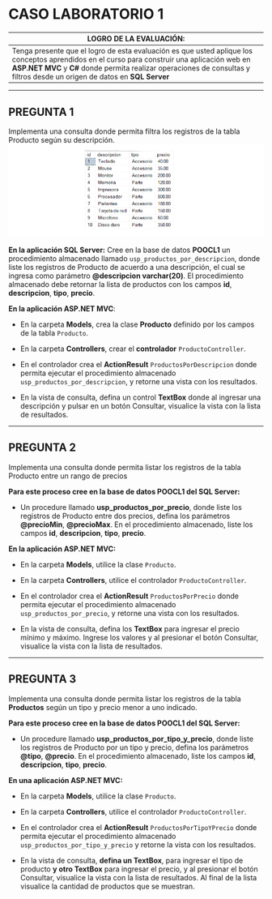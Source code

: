 # CASO LABORATORIO 1 

|LOGRO DE LA EVALUACIÓN: |
| ------------------------| 
|Tenga presente que el logro de esta evaluación es que usted aplique los conceptos aprendidos en el curso para construir una aplicación web en **ASP.NET MVC** y **C#** donde permita realizar operaciones de consultas y filtros desde un origen de datos en **SQL Server** | 

---
## PREGUNTA 1
Implementa una consulta donde permita filtra los registros de la tabla Producto según su descripción.
![Data Base](/public/database.png)

**En la aplicación SQL Server:**
Cree en la base de datos **POOCL1** un procedimiento almacenado llamado `usp_productos_por_descripcion`, donde liste los registros de Producto de acuerdo a una descripción, el cual se ingresa como parámetro **@descripcion varchar(20)**. El procedimiento almacenado debe retornar la lista de productos con los campos **id**, **descripcion**, **tipo**, **precio**.

**En la aplicación ASP.NET MVC**:
* En la carpeta **Models**, crea la clase **Producto** definido por los campos de la tabla `Producto`.

* En la carpeta **Controllers**, crear el **controlador** `ProductoController`.

* En el controlador crea el **ActionResult** `ProductosPorDescripcion` donde permita ejecutar el procedimiento almacenado `usp_productos_por_descripcion`, y retorne una vista con los resultados.

* En la vista de consulta, defina un control **TextBox** donde al ingresar una descripción y pulsar en un botón Consultar, visualice la vista con la lista de resultados.

---
## PREGUNTA 2
Implementa una consulta donde permita listar los registros de la tabla Producto entre un rango de precios

**Para este proceso cree en la base de datos POOCL1 del SQL Server:**
* Un procedure llamado **usp_productos_por_precio**, donde liste los registros de Producto entre dos precios, defina los parámetros **@precioMin**, **@precioMax**. En el procedimiento almacenado, liste los campos **id**, **descripcion**, **tipo**, **precio**.

**En la aplicación ASP.NET MVC:**
* En la carpeta **Models**, utilice la clase `Producto`.

* En la carpeta **Controllers**, utilice el controlador `ProductoController`.

* En el controlador crea el **ActionResult** `ProductosPorPrecio` donde permita ejecutar el procedimiento almacenado `usp_productos_por_precio`, y retorne una vista con los resultados.

* En la vista de consulta, defina los **TextBox** para ingresar el precio mínimo y máximo. Ingrese los valores y al presionar el botón Consultar, visualice la vista con la lista de resultados.

---
## PREGUNTA 3
Implementa una consulta donde permita listar los registros de la tabla **Productos** según un tipo y precio menor a uno indicado.

**Para este proceso cree en la base de datos POOCL1 del SQL Server:**
* Un procedure llamado **usp_productos_por_tipo_y_precio**, donde liste los registros de Producto por un tipo y precio, defina los parámetros **@tipo**, **@precio**. En el procedimiento almacenado, liste los campos **id**, **descripcion**, **tipo**, **precio**.

**En una aplicación ASP.NET MVC:**
* En la carpeta **Models**, utilice la clase `Producto`.

* En la carpeta **Controllers**, utilice el controlador `ProductoController`.

* En el controlador crea el **ActionResult** `ProductosPorTipoYPrecio` donde permita ejecutar el procedimiento almacenado `usp_productos_por_tipo_y_precio` y retorne la vista con los resultados.

* En la vista de consulta, **defina un TextBox**, para ingresar el tipo de producto **y otro TextBox** para ingresar el precio, y al presionar el botón Consultar, visualice la vista con la lista de resultados. Al final de la lista visualice la cantidad de productos que se muestran.
